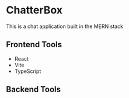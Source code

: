 # ChatterBox

This is a chat application built in the MERN stack

## Frontend Tools

- React
- Vite
- TypeScript

## Backend Tools
